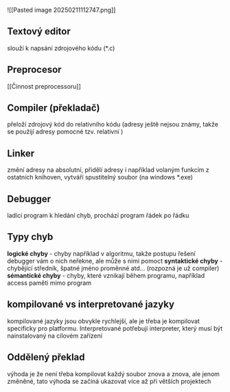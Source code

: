 ![[Pasted image 20250211112747.png]]

## Textový editor
slouží k napsání zdrojového kódu (\*.c)
## Preprocesor
[[Činnost preprocessoru]]

## Compiler (překladač)
přeloží zdrojový kód do relativního kódu (adresy ještě nejsou známy, takže se použijí adresy pomocné tzv. relativní )

## Linker
změní adresy na absolutní, přidělí adresy i například volaným funkcím z ostatních knihoven, vytváří spustitelný soubor (na windows \*.exe)

## Debugger 
ladící program k hledání chyb, prochází program řádek po řádku

## Typy chyb
**logické chyby** - chyby například v algoritmu, takže postupu řešení debugger vám o nich neřekne, ale může s nimi pomoct
**syntaktické chyby** - chybějící středník, špatné jméno proměnné atd... (rozpozná je už compiler)
**sémantické chyby** - chyby, které vznikají během programu, například access paměti mimo program
## kompilované vs interpretované jazyky
kompilované jazyky jsou obvykle rychlejší, ale je třeba je kompilovat specificky pro platformu. 
Interpretované potřebují interpreter, který musí být nainstalovaný na cílovém zařízení

## Oddělený překlad
výhoda je že není třeba kompilovat každý soubor znova a znova, ale jenom změněné, tato výhoda se začíná ukazovat více až při větších projektech